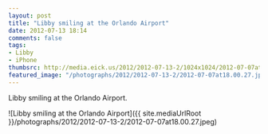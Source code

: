 ```yaml
---
layout: post
title: "Libby smiling at the Orlando Airport"
date: 2012-07-13 18:14
comments: false
tags: 
- Libby
- iPhone
thumbsrc: http://media.eick.us/2012/2012-07-13-2/1024x1024/2012-07-07at18.00.27.jpeg
featured_image: "/photographs/2012/2012-07-13-2/2012-07-07at18.00.27.jpeg"
---
```

Libby smiling at the Orlando Airport.

![Libby smiling at the Orlando Airport]({{ site.mediaUrlRoot }}/photographs/2012/2012-07-13-2/2012-07-07at18.00.27.jpeg)

